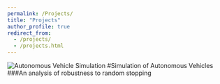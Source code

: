 ```yaml
---
permalink: /Projects/
title: "Projects"
author_profile: true
redirect_from:
  - /projects/
  - /projects.html
---
```

![Autonomous Vehicle Simulation](/images/500x300.png)
#Simulation of Autonomous Vehicles
###An analysis of robustness to random stopping
